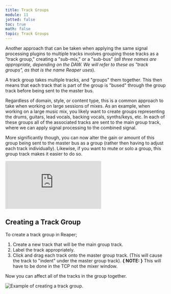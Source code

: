 ```yaml
---
title: Track Groups
module: 11
jotted: false
toc: true
math: false
topic: Track Groups
---
```


Another approach that can be taken when applying the same signal processing plugins to multiple tracks involves grouping those tracks as a "track group," creating a "sub-mix," or a "sub-bus" (_all three names are appropriate, depending on the DAW. We will refer to these as "track groups", as that is the name Reaper uses_).

A track group takes multiple tracks, and "groups" them together. This then means that each track that is part of the group is "bused" through the group track before being sent to the master bus.

Regardless of domain, style, or content type, this is a common approach to take when working on large sessions of mixes. As an example, when working on a large music mix, you likely want to create groups representing the drums, guitars, lead vocals, backing vocals, synths/keys, etc. In each of these groups all of the associated tracks are sent to the main group track, where we can apply signal processing to the combined signal.

More significantly though, you can now alter the gain or amount of this group being sent to the master bus as a group (rather then having to adjust each track individually). Likewise, if you want to mute or solo a group, this group track makes it easier to do so.

<div class="embed-responsive embed-responsive-16by9"><iframe class="embed-responsive-item" src="https://www.youtube.com/embed/YSMZD6d1ww4" frameborder="0" allow="accelerometer; autoplay; encrypted-media; gyroscope; picture-in-picture" allowfullscreen></iframe></div>

## Creating a Track Group

To create a track group in Reaper;

1. Create a new track that will be the main group track.
2. Label the track appropriately.
3. Click and drag each track onto the master group track. (This will cause the track to "indent" under the master group track). **{ NOTE: }** This will have to be done in the TCP not the mixer window.

Now you can affect all of the tracks in the group together.

![Example of creating a track group.](../imgs/group-creation.gif "Example of creating a track group.")
